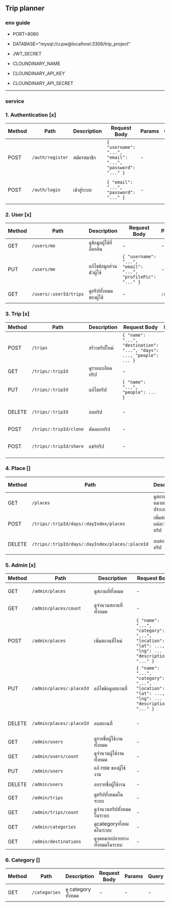 ## Trip planner

### env guide

- PORT=8080
- DATABASE="mysql://u:pw@localhost:3306/trip_project"
- JWT_SECRET

- CLOUNDINARY_NAME
- CLOUNDINARY_API_KEY
- CLOUNDINARY_API_SECRET

---

### service

### 1. Authentication [x]

| Method | Path             | Description | Request Body                                               | Params | Query | Authen | Response                              |
| ------ | ---------------- | ----------- | ---------------------------------------------------------- | ------ | ----- | ------ | ------------------------------------- |
| POST   | `/auth/register` | สมัครสมาชิก | `{ "username": "...", "email": "...", "password": "..." }` | -      | -     | ✖      | `{ "token": "...", "user": { ... } }` |
| POST   | `/auth/login`    | เข้าสู่ระบบ | `{ "email": "...", "password": "..." }`                    | -      | -     | ✖      | `{ "token": "...", "user": { ... } }` |

### 2. User [x]

| Method | Path                   | Description              | Request Body                                                 | Params    | Query | Authen | Response               |
| ------ | ---------------------- | ------------------------ | ------------------------------------------------------------ | --------- | ----- | ------ | ---------------------- |
| GET    | `/users/me`            | ดูข้อมูลผู้ใช้ที่ล็อกอิน | -                                                            | -         | -     | ✔      | `{ "user": { ... } }`  |
| PUT    | `/users/me`            | แก้ไขข้อมูลส่วนตัวผู้ใช้ | `{ "username": "...", "email": "...", "profilePic": "..." }` | -         | -     | ✔      | `{ "user": { ... } }`  |
| GET    | `/users/:userId/trips` | ดูทริปทั้งหมดของผู้ใช้   | -                                                            | `:userId` | -     | ✔      | `{ "trips": [ ... ] }` |

### 3. Trip [x]

| Method | Path                   | Description      | Request Body                                                          | Params    | Query | Authen | Response                        |
| ------ | ---------------------- | ---------------- | --------------------------------------------------------------------- | --------- | ----- | ------ | ------------------------------- |
| POST   | `/trips`               | สร้างทริปใหม่    | `{ "name": "...", "destination": "...", "days": ..., "people": ... }` | -         | -     | ✔      | `{ "trip": { ... } }`           |
| GET    | `/trips/:tripId`       | ดูรายละเอียดทริป | -                                                                     | `:tripId` | -     | ✔      | `{ "trip": { ... } }`           |
| PUT    | `/trips/:tripId`       | แก้ไขทริป        | `{ "name": "...", "people": ... }`                                    | `:tripId` | -     | ✔      | `{ "trip": { ... } }`           |
| DELETE | `/trips/:tripId`       | ลบทริป           | -                                                                     | `:tripId` | -     | ✔      | `{ "message": "Trip deleted" }` |
| POST   | `/trips/:tripId/clone` | คัดลอกทริป       | -                                                                     | `:tripId` | -     | ✔      | `{ "trip": { ... } }`           |
| POST   | `/trips/:tripId/share` | แชร์ทริป         | -                                                                     | `:tripId` | -     | ✔      | `{ "message": "Trip shared" }`  |

### 4. Place []

| Method | Path                                            | Description                   | Request Body           | Params                             | Query                                              | Authen | Response                |
| ------ | ----------------------------------------------- | ----------------------------- | ---------------------- | ---------------------------------- | -------------------------------------------------- | ------ | ----------------------- |
| GET    | `/places`                                       | ดูสถานที่ตามจุดหมายและประเภท  | -                      | -                                  | `destination=:destinationId`, `category=:category` | ✖      | `{ "places": [ ... ] }` |
| POST   | `/trips/:tripId/days/:dayIndex/places`          | เพิ่มสถานที่ในแต่ละวันของทริป | `{ "placeId": "..." }` | `:tripId`, `:dayIndex`             | -                                                  | ✔      | `{ "day": { ... } }`    |
| DELETE | `/trips/:tripId/days/:dayIndex/places/:placeId` | ลบสถานที่จากทริป              | -                      | `:tripId`, `:dayIndex`, `:placeId` | -                                                  | ✔      | `{ "day": { ... } }`    |

### 5. Admin [x]

| Method | Path                     | Description                   | Request Body                                                                                         | Params     | Query | Authen | Response                         |
| ------ | ------------------------ | ----------------------------- | ---------------------------------------------------------------------------------------------------- | ---------- | ----- | ------ | -------------------------------- |
| GET    | `/admin/places`          | ดูสถานที่ทั้งหมด              | -                                                                                                    | -          | -     | ✔      | `{ "places": [ ... ] }`          |
| GET    | `/admin/places/count`    | ดูจำนวนสถานที่ทั้งหมด         | -                                                                                                    | -          | -     | ✔      | `{ "places": [ ... ] }`          |
| POST   | `/admin/places`          | เพิ่มสถานที่ใหม่              | `{ "name": "...", "category": "...", "location": { "lat": ..., "lng": ... }, "description": "..." }` | -          | -     | ✔      | `{ "place": { ... } }`           |
| PUT    | `/admin/places/:placeId` | แก้ไขข้อมูลสถานที่            | `{ "name": "...", "category": "...", "location": { "lat": ..., "lng": ... }, "description": "..." }` | `:placeId` | -     | ✔      | `{ "place": { ... } }`           |
| DELETE | `/admin/places/:placeId` | ลบสถานที่                     | -                                                                                                    | `:placeId` | -     | ✔      | `{ "message": "Place deleted" }` |
| GET    | `/admin/users`           | ดูรายชื่อผู้ใช้งานทั้งหมด     | -                                                                                                    | -          | -     | ✔      | `{ "users": [ ... ] }`           |
| GET    | `/admin/users/count`     | ดูจำนวนผู้ใช้งานทั้งหมด       | -                                                                                                    | -          | -     | ✔      | `{ "users": [ ... ] }`           |
| PUT    | `/admin/users`           | แก้ role ของผู้ใช้งาน         | -                                                                                                    | `:userId`  | -     | ✔      | `{ "users": [ ... ] }`           |
| DELETE | `/admin/users`           | ลบรายชื่อผู้ใช้งาน            | -                                                                                                    | `:userId`  | -     | ✔      | `{ "users": [ ... ] }`           |
| GET    | `/admin/trips`           | ดูทริปทั้งหมดในระบบ           | -                                                                                                    | -          | -     | ✔      | `{ "trips": [ ... ] }`           |
| GET    | `/admin/trips/count`     | ดูจำนวนทริปทั้งหมดในระบบ      | -                                                                                                    | -          | -     | ✔      | `{ "trips": [ ... ] }`           |
| GET    | `/admin/categories`      | ดูcategoryทั้งหมดในระบบ       | -                                                                                                    | -          | -     | ✔      | `{ "trips": [ ... ] }`           |
| GET    | `/admin/destinations`    | ดูจุดหมายปลายทางทั้งหมดในระบบ | -                                                                                                    | -          | -     | ✔      | `{ "trips": [ ... ] }`           |

### 6. Category []

| Method | Path          | Description         | Request Body | Params | Query | Authen | Response                    |
| ------ | ------------- | ------------------- | ------------ | ------ | ----- | ------ | --------------------------- |
| GET    | `/categories` | ดู category ทั้งหมด | -            | -      | -     | ✖      | `{ "categories": [ ... ] }` |
